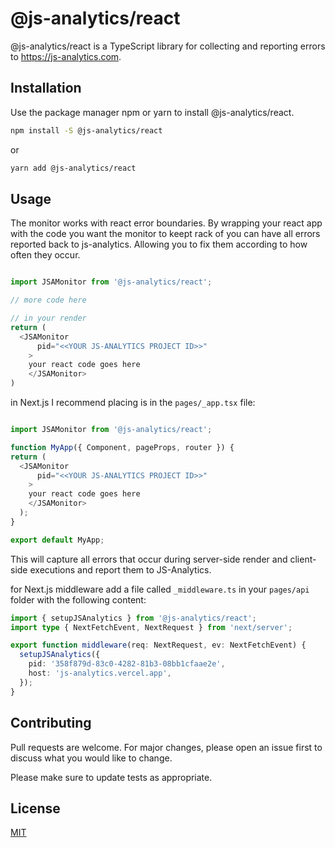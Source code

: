 # @js-analytics/react

@js-analytics/react is a TypeScript library for collecting and reporting errors to https://js-analytics.com.

## Installation

Use the package manager npm or yarn to install @js-analytics/react.

```bash
npm install -S @js-analytics/react
```

or

```bash
yarn add @js-analytics/react
```

## Usage

The monitor works with react error boundaries. By wrapping your react app with the code you want the monitor to keept rack of you can have all errors reported back to js-analytics. Allowing you to fix them according to how often they occur.

```typescript

import JSAMonitor from '@js-analytics/react';

// more code here

// in your render
return (
  <JSAMonitor
      pid="<<YOUR JS-ANALYTICS PROJECT ID>>"
    >
    your react code goes here
    </JSAMonitor>
)

```

in Next.js I recommend placing is in the `pages/_app.tsx` file:
```typescript

import JSAMonitor from '@js-analytics/react';

function MyApp({ Component, pageProps, router }) {
return (
  <JSAMonitor
      pid="<<YOUR JS-ANALYTICS PROJECT ID>>"
    >
    your react code goes here
    </JSAMonitor>
  );
}

export default MyApp;
```
This will capture all errors that occur during server-side render and client-side executions and report them to JS-Analytics.


for Next.js middleware add a file called `_middleware.ts` in your `pages/api` folder with the following content:
```typescript
import { setupJSAnalytics } from '@js-analytics/react';
import type { NextFetchEvent, NextRequest } from 'next/server';

export function middleware(req: NextRequest, ev: NextFetchEvent) {
  setupJSAnalytics({
    pid: '358f879d-83c0-4282-81b3-08bb1cfaae2e',
    host: 'js-analytics.vercel.app',
  });
}

```

## Contributing
Pull requests are welcome. For major changes, please open an issue first to discuss what you would like to change.

Please make sure to update tests as appropriate.

## License
[MIT](https://choosealicense.com/licenses/mit/)